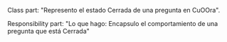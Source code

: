 Class part:  "Represento el estado Cerrada de una pregunta  en CuOOra".

Responsibility part: "Lo que hago:  Encapsulo el comportamiento de una pregunta que está Cerrada"

